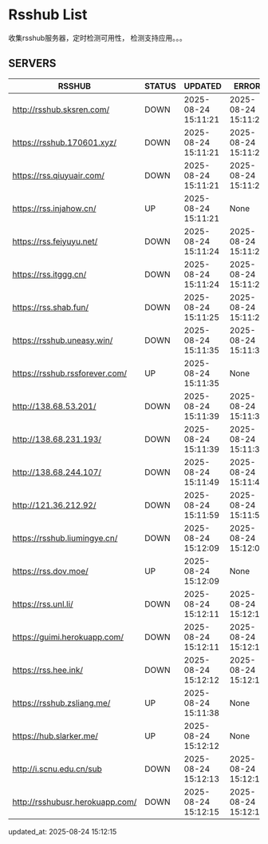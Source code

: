 # Rsshub List

收集rsshub服务器，定时检测可用性， 检测支持应用。。。


## SERVERS

|  RSSHUB   | STATUS  | UPDATED  | ERROR  | TWITTER |  
|  ----  | ----  | ----  | ----  | ---- |  
| http://rsshub.sksren.com/ | DOWN | 2025-08-24 15:11:21 | 2025-08-24 15:11:21 |  
| https://rsshub.170601.xyz/ | DOWN | 2025-08-24 15:11:21 | 2025-08-24 15:11:21 |  
| https://rss.qiuyuair.com/ | DOWN | 2025-08-24 15:11:21 | 2025-08-24 15:11:21 |  
| https://rss.injahow.cn/ | UP | 2025-08-24 15:11:21 | None ||  
| https://rss.feiyuyu.net/ | DOWN | 2025-08-24 15:11:24 | 2025-08-24 15:11:24 |  
| https://rss.itggg.cn/ | DOWN | 2025-08-24 15:11:24 | 2025-08-24 15:11:24 |  
| https://rss.shab.fun/ | DOWN | 2025-08-24 15:11:25 | 2025-08-24 15:11:25 |  
| https://rsshub.uneasy.win/ | DOWN | 2025-08-24 15:11:35 | 2025-08-24 15:11:35 |  
| https://rsshub.rssforever.com/ | UP | 2025-08-24 15:11:35 | None ||  
| http://138.68.53.201/ | DOWN | 2025-08-24 15:11:39 | 2025-08-24 15:11:39 |  
| http://138.68.231.193/ | DOWN | 2025-08-24 15:11:39 | 2025-08-24 15:11:39 |  
| http://138.68.244.107/ | DOWN | 2025-08-24 15:11:49 | 2025-08-24 15:11:49 |  
| http://121.36.212.92/ | DOWN | 2025-08-24 15:11:59 | 2025-08-24 15:11:59 |  
| https://rsshub.liumingye.cn/ | DOWN | 2025-08-24 15:12:09 | 2025-08-24 15:12:09 |  
| https://rss.dov.moe/ | UP | 2025-08-24 15:12:09 | None ||  
| https://rss.unl.li/ | DOWN | 2025-08-24 15:12:11 | 2025-08-24 15:12:11 |  
| https://guimi.herokuapp.com/ | DOWN | 2025-08-24 15:12:11 | 2025-08-24 15:12:11 |  
| https://rss.hee.ink/ | DOWN | 2025-08-24 15:12:12 | 2025-08-24 15:12:12 |  
| https://rsshub.zsliang.me/ | UP | 2025-08-24 15:11:38 | None |OK|  
| https://hub.slarker.me/ | UP | 2025-08-24 15:12:12 | None ||  
| http://i.scnu.edu.cn/sub | DOWN | 2025-08-24 15:12:13 | 2025-08-24 15:12:13 |  
| http://rsshubusr.herokuapp.com/ | DOWN | 2025-08-24 15:12:15 | 2025-08-24 15:12:15 |  
  

updated_at: 2025-08-24 15:12:15  
